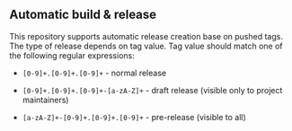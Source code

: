 ## Automatic build & release
This repository supports automatic release creation base on pushed tags. 
The type of release depends on tag value. 
Tag value should match one of the following regular expressions:

- `[0-9]+.[0-9]+.[0-9]+` - normal release

- `[0-9]+.[0-9]+.[0-9]+-[a-zA-Z]+` - draft release (visible only to project maintainers)

- `[a-zA-Z]+-[0-9]+.[0-9]+.[0-9]+` - pre-release (visible to all)
 